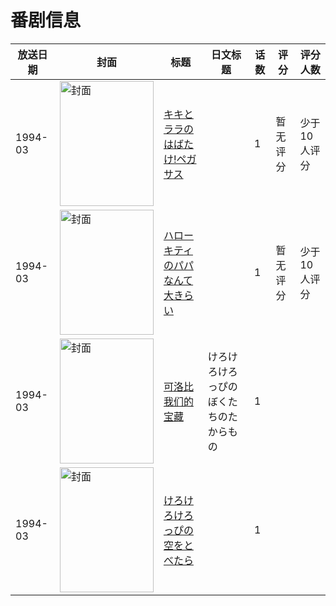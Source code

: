 # 番剧信息

|放送日期|封面|标题|日文标题|话数|评分|评分人数|
|---|---|---|---|---|---|---|
|1994-03|<img src="//lain.bgm.tv/pic/cover/c/22/3c/283835_06Urz.jpg" alt="封面" style="width:150px;height:200px;object-fit:cover;">|[キキとララのはばたけ!ペガサス](https://bangumi.tv/subject/283835)||1|暂无评分|少于10人评分|
|1994-03|<img src="//lain.bgm.tv/pic/cover/c/38/4b/315673_4p4SJ.jpg" alt="封面" style="width:150px;height:200px;object-fit:cover;">|[ハローキティのパパなんて大きらい](https://bangumi.tv/subject/315673)||1|暂无评分|少于10人评分|
|1994-03|<img src="//lain.bgm.tv/pic/cover/c/3d/b3/315674_8RkQ8.jpg" alt="封面" style="width:150px;height:200px;object-fit:cover;">|[可洛比 我们的宝藏](https://bangumi.tv/subject/315674)|けろけろけろっぴのぼくたちのたからもの|1|||
|1994-03|<img src="//lain.bgm.tv/pic/cover/c/33/b2/315675_gzCI4.jpg" alt="封面" style="width:150px;height:200px;object-fit:cover;">|[けろけろけろっぴの空をとべたら](https://bangumi.tv/subject/315675)||1|||
